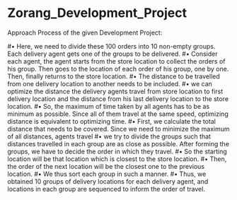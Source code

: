 # Zorang_Development_Project

Approach Process of the given Development Project:

#•	Here, we need to divide these 100 orders into 10 non-empty groups. Each delivery agent gets one of the groups to be delivered. 
#•	Consider each agent, the agent starts from the store location to collect the orders of his group. Then goes to the location of each order of his group, one by one. Then, finally returns to the store location.
#•	The distance to be travelled from one delivery location to another needs to be included.
#•	we can optimize the distance the delivery agents travel from store location to first delivery location and the distance from his last delivery location to the store location. 
#•	So, the maximum of time taken by all agents has to be as minimum as possible. Since all of them travel at the same speed, optimizing distance is equivalent to optimizing time. 
#•	First, we calculate the total distance that needs to be covered. Since we need to minimize the maximum of all distances, agents travel 
#•	we try to divide the groups such that distances travelled in each group are as close as possible. After forming the groups, we have to decide the order in which they travel. 
#•	So the starting location will be that location which is closest to the store location. 
#•	Then, the order of the next location will be the closest one to the previous location. 
#•	We thus sort each group in such a manner.
#•	Thus, we obtained 10 groups of delivery locations for each delivery agent, and locations in each group are sequenced to inform the order of travel.
